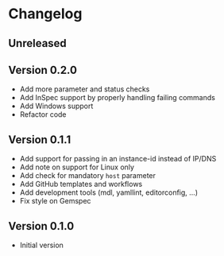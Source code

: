 # Changelog

## Unreleased

## Version 0.2.0

- Add more parameter and status checks
- Add InSpec support by properly handling failing commands
- Add Windows support
- Refactor code

## Version 0.1.1

- Add support for passing in an instance-id instead of IP/DNS
- Add note on support for Linux only
- Add check for mandatory `host` parameter
- Add GitHub templates and workflows
- Add development tools (mdl, yamllint, editorconfig, ...)
- Fix style on Gemspec

## Version 0.1.0

- Initial version

